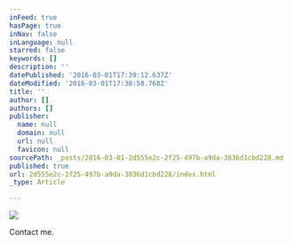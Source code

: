 ```yaml
---
inFeed: true
hasPage: true
inNav: false
inLanguage: null
starred: false
keywords: []
description: ''
datePublished: '2016-03-01T17:39:12.637Z'
dateModified: '2016-03-01T17:38:58.768Z'
title: ''
author: []
authors: []
publisher:
  name: null
  domain: null
  url: null
  favicon: null
sourcePath: _posts/2016-03-01-2d555e2c-2f25-497b-a9da-3836d1cbd228.md
published: true
url: 2d555e2c-2f25-497b-a9da-3836d1cbd228/index.html
_type: Article

---
```

![](https://the-grid-user-content.s3-us-west-2.amazonaws.com/5b9f20c4-105f-4a40-8988-803a536ad58f.jpg)

Contact me.